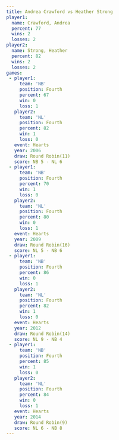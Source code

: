 ```yaml
---
title: Andrea Crawford vs Heather Strong
player1:                
  name: Crawford, Andrea
  percent: 77           
  wins: 2               
  losses: 2             
player2:                
  name: Strong, Heather 
  percent: 82           
  wins: 2               
  losses: 2             
games:
 - player1:          
     team: 'NB'      
     position: Fourth
     percent: 67     
     win: 0          
     loss: 1         
   player2:          
     team: 'NL'      
     position: Fourth
     percent: 82     
     win: 1          
     loss: 0         
   event: Hearts        
   year: 2006           
   draw: Round Robin(11)
   score: NB 5 - NL 6   
 - player1:          
     team: 'NB'      
     position: Fourth
     percent: 70     
     win: 1          
     loss: 0         
   player2:          
     team: 'NL'      
     position: Fourth
     percent: 80     
     win: 0          
     loss: 1         
   event: Hearts        
   year: 2009           
   draw: Round Robin(16)
   score: NL 5 - NB 6   
 - player1:          
     team: 'NB'      
     position: Fourth
     percent: 86     
     win: 0          
     loss: 1         
   player2:          
     team: 'NL'      
     position: Fourth
     percent: 82     
     win: 1          
     loss: 0         
   event: Hearts        
   year: 2012           
   draw: Round Robin(14)
   score: NL 9 - NB 4   
 - player1:          
     team: 'NB'      
     position: Fourth
     percent: 85     
     win: 1          
     loss: 0         
   player2:          
     team: 'NL'      
     position: Fourth
     percent: 84     
     win: 0          
     loss: 1         
   event: Hearts       
   year: 2014          
   draw: Round Robin(9)
   score: NL 6 - NB 8  
---
```

